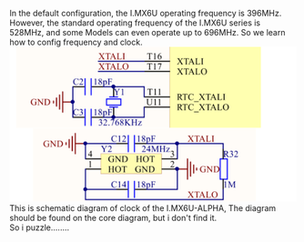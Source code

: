 In the default configuration, the I.MX6U operating frequency is 396MHz. However, the standard operating frequency of the I.MX6U series is 528MHz, and some
Models can even operate up to 696MHz.
So we learn how to config frequency and clock.  
![alt text](image-8.png)
This is schematic diagram of clock of the I.MX6U-ALPHA,
The diagram should be found on  the core diagram, but i don't find it.  
So i puzzle........